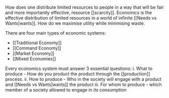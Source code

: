 How does one distribute limited resources to people in a way that will be fair and more importantly effective, resource [[scarcity]].  Economics is the effective distribution of limited resources in a world of infinite [[Needs vs Wants|wants]]. How do we maximise utility while minimising waste. 

There are four main types of economic systems:
* [[Traditional Economy]]
* [[Command Economy]]
* [[Market Economy]]
* [[Mixed Economies]]

Every economics system must answer 3 essential questions:
i. What to produce - How do you product the product through the [[production]] process. 
ii. How to produce - Who in the society will engage with a product and [[Needs vs Wants|wants]] the product
iii. For whom to produce - which member of a society allowed to engage in its consumption

